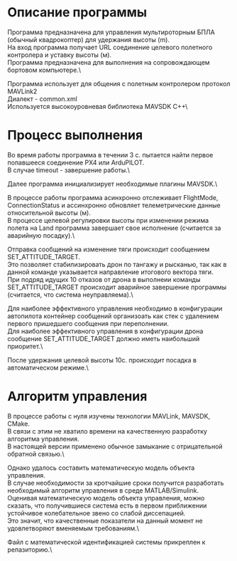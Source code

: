 # Описание программы
Программа предназначена для управления мультироторным БПЛА (обычный квадрокоптер) для удержания высоты (m).\
На вход программа получает URL соединение целевого полетного контролера и уставку высоты (м).\
Программа предназначена для выполнения на сопровождающем бортовом компьютере.\

Программа использует для общения с полетным контролером протокол MAVLink2\
Диалект - common.xml\
Используется высокоуровневая библиотека MAVSDK C++\

# Процесс выполнения
Во время работы программа в течении 3 с. пытается найти первое попавшееся соединение PX4 или ArduPILOT.\
В случае timeout - завершение работы.\

Далее программа инициализирует необходимые плагины MAVSDK.\

В процессе работы программа асинхронно отслеживает FlightMode, ConnectionStatus и ассинхронно обновляет телеметрические данные относительной высоты (м).\
В процессе целевой регулировки высоты при изменении режима полета на Land программа завершает свое исполнение (считается за аварийную посадку).\

Отправка сообщений на изменение тяги происходит сообщением SET_ATTITUDE_TARGET.\
Это позволяет стабилизировать дрон по тангажу и рысканью, так как в данной команде указывается направление итогового вектора тяги.\
При подряд идущих 10 отказов от дрона в выполнеии команды SET_ATTITUDE_TARGET происходит аварийное завершение программы (считается, что система неуправляема).\

Для наиболее эффективного управления необходимо в конфигурации автопилота контейнер сообщений организоать как стек с удалением первого пришедшего сообщения при переполнении.\
Для наиболее эффективного управления в конфигурации дрона сообщение SET_ATTITUDE_TARGET должно иметь наибольший приоритет.\

После удержания целевой высоты 10с. происходит посадка в автоматическом режиме.\

# Алгоритм управления
В процессе работы с нуля изучены технологии MAVLink, MAVSDK, CMake.\
В связи с этим не хватило времени на качественную разработку алгоритма управления.\
В настоящей версии применено обычное замыкание с отрицательной обратной связью.\

Однако удалось составить математическую модель объекта управления.\
В случае необходимости за кротчайшие сроки получится разработать необходимый алгоритм управления в среде MATLAB/Simulink.\
Оценивая математическую модель объекта управления, можно сказать, что получившиеся система есть в первом приближении устойчивое колебательное звено со слабой диссепацией.\
Это значит, что качественные показатели на данный момент не удовлетворяют вменяемым требованиям.\

Файл с математической идентификацией системы прикреплен к репазиторию.\
